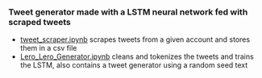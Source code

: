 ### Tweet generator made with a LSTM neural network fed with scraped tweets 

- [tweet_scraper.ipynb](./tweet_scraper.ipynb) scrapes tweets from a given account and stores them in a csv file
- [Lero_Lero_Generator.ipynb](./Lero_Lero_Generator.ipynb) cleans and tokenizes the tweets and trains the LSTM, also contains a tweet generator using a random seed text
